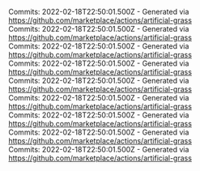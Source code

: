 Commits: 2022-02-18T22:50:01.500Z - Generated via https://github.com/marketplace/actions/artificial-grass
<br>
Commits: 2022-02-18T22:50:01.500Z - Generated via https://github.com/marketplace/actions/artificial-grass
<br>
Commits: 2022-02-18T22:50:01.500Z - Generated via https://github.com/marketplace/actions/artificial-grass
<br>
Commits: 2022-02-18T22:50:01.500Z - Generated via https://github.com/marketplace/actions/artificial-grass
<br>
Commits: 2022-02-18T22:50:01.500Z - Generated via https://github.com/marketplace/actions/artificial-grass
<br>
Commits: 2022-02-18T22:50:01.500Z - Generated via https://github.com/marketplace/actions/artificial-grass
<br>
Commits: 2022-02-18T22:50:01.500Z - Generated via https://github.com/marketplace/actions/artificial-grass
<br>
Commits: 2022-02-18T22:50:01.500Z - Generated via https://github.com/marketplace/actions/artificial-grass
<br>
Commits: 2022-02-18T22:50:01.500Z - Generated via https://github.com/marketplace/actions/artificial-grass
<br>
